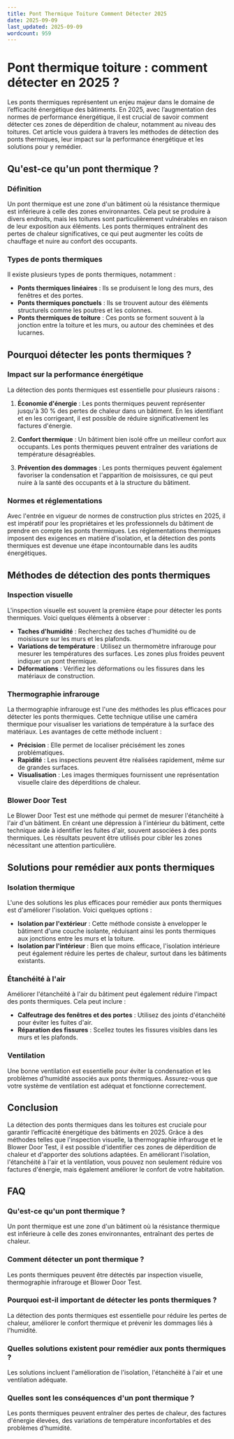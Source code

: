 ```yaml
---
title: Pont Thermique Toiture Comment Détecter 2025
date: 2025-09-09
last_updated: 2025-09-09
wordcount: 959
---
```


# Pont thermique toiture : comment détecter en 2025 ?

Les ponts thermiques représentent un enjeu majeur dans le domaine de l’efficacité énergétique des bâtiments. En 2025, avec l’augmentation des normes de performance énergétique, il est crucial de savoir comment détecter ces zones de déperdition de chaleur, notamment au niveau des toitures. Cet article vous guidera à travers les méthodes de détection des ponts thermiques, leur impact sur la performance énergétique et les solutions pour y remédier.

## Qu'est-ce qu'un pont thermique ?

### Définition

Un pont thermique est une zone d'un bâtiment où la résistance thermique est inférieure à celle des zones environnantes. Cela peut se produire à divers endroits, mais les toitures sont particulièrement vulnérables en raison de leur exposition aux éléments. Les ponts thermiques entraînent des pertes de chaleur significatives, ce qui peut augmenter les coûts de chauffage et nuire au confort des occupants.

### Types de ponts thermiques

Il existe plusieurs types de ponts thermiques, notamment :

- **Ponts thermiques linéaires** : Ils se produisent le long des murs, des fenêtres et des portes.
- **Ponts thermiques ponctuels** : Ils se trouvent autour des éléments structurels comme les poutres et les colonnes.
- **Ponts thermiques de toiture** : Ces ponts se forment souvent à la jonction entre la toiture et les murs, ou autour des cheminées et des lucarnes.

## Pourquoi détecter les ponts thermiques ?

### Impact sur la performance énergétique

La détection des ponts thermiques est essentielle pour plusieurs raisons :

1. **Économie d'énergie** : Les ponts thermiques peuvent représenter jusqu'à 30 % des pertes de chaleur dans un bâtiment. En les identifiant et en les corrigeant, il est possible de réduire significativement les factures d'énergie.
  
2. **Confort thermique** : Un bâtiment bien isolé offre un meilleur confort aux occupants. Les ponts thermiques peuvent entraîner des variations de température désagréables.

3. **Prévention des dommages** : Les ponts thermiques peuvent également favoriser la condensation et l'apparition de moisissures, ce qui peut nuire à la santé des occupants et à la structure du bâtiment.

### Normes et réglementations

Avec l'entrée en vigueur de normes de construction plus strictes en 2025, il est impératif pour les propriétaires et les professionnels du bâtiment de prendre en compte les ponts thermiques. Les réglementations thermiques imposent des exigences en matière d'isolation, et la détection des ponts thermiques est devenue une étape incontournable dans les audits énergétiques.

## Méthodes de détection des ponts thermiques

### Inspection visuelle

L'inspection visuelle est souvent la première étape pour détecter les ponts thermiques. Voici quelques éléments à observer :

- **Taches d'humidité** : Recherchez des taches d'humidité ou de moisissure sur les murs et les plafonds.
- **Variations de température** : Utilisez un thermomètre infrarouge pour mesurer les températures des surfaces. Les zones plus froides peuvent indiquer un pont thermique.
- **Déformations** : Vérifiez les déformations ou les fissures dans les matériaux de construction.

### Thermographie infrarouge

La thermographie infrarouge est l'une des méthodes les plus efficaces pour détecter les ponts thermiques. Cette technique utilise une caméra thermique pour visualiser les variations de température à la surface des matériaux. Les avantages de cette méthode incluent :

- **Précision** : Elle permet de localiser précisément les zones problématiques.
- **Rapidité** : Les inspections peuvent être réalisées rapidement, même sur de grandes surfaces.
- **Visualisation** : Les images thermiques fournissent une représentation visuelle claire des déperditions de chaleur.

### Blower Door Test

Le Blower Door Test est une méthode qui permet de mesurer l'étanchéité à l'air d'un bâtiment. En créant une dépression à l'intérieur du bâtiment, cette technique aide à identifier les fuites d'air, souvent associées à des ponts thermiques. Les résultats peuvent être utilisés pour cibler les zones nécessitant une attention particulière.

## Solutions pour remédier aux ponts thermiques

### Isolation thermique

L'une des solutions les plus efficaces pour remédier aux ponts thermiques est d'améliorer l'isolation. Voici quelques options :

- **Isolation par l'extérieur** : Cette méthode consiste à envelopper le bâtiment d'une couche isolante, réduisant ainsi les ponts thermiques aux jonctions entre les murs et la toiture.
- **Isolation par l'intérieur** : Bien que moins efficace, l'isolation intérieure peut également réduire les pertes de chaleur, surtout dans les bâtiments existants.

### Étanchéité à l'air

Améliorer l'étanchéité à l'air du bâtiment peut également réduire l'impact des ponts thermiques. Cela peut inclure :

- **Calfeutrage des fenêtres et des portes** : Utilisez des joints d'étanchéité pour éviter les fuites d'air.
- **Réparation des fissures** : Scellez toutes les fissures visibles dans les murs et les plafonds.

### Ventilation

Une bonne ventilation est essentielle pour éviter la condensation et les problèmes d'humidité associés aux ponts thermiques. Assurez-vous que votre système de ventilation est adéquat et fonctionne correctement.

## Conclusion

La détection des ponts thermiques dans les toitures est cruciale pour garantir l’efficacité énergétique des bâtiments en 2025. Grâce à des méthodes telles que l'inspection visuelle, la thermographie infrarouge et le Blower Door Test, il est possible d'identifier ces zones de déperdition de chaleur et d'apporter des solutions adaptées. En améliorant l'isolation, l'étanchéité à l'air et la ventilation, vous pouvez non seulement réduire vos factures d'énergie, mais également améliorer le confort de votre habitation.

## FAQ

### Qu'est-ce qu'un pont thermique ?

Un pont thermique est une zone d'un bâtiment où la résistance thermique est inférieure à celle des zones environnantes, entraînant des pertes de chaleur.

### Comment détecter un pont thermique ?

Les ponts thermiques peuvent être détectés par inspection visuelle, thermographie infrarouge et Blower Door Test.

### Pourquoi est-il important de détecter les ponts thermiques ?

La détection des ponts thermiques est essentielle pour réduire les pertes de chaleur, améliorer le confort thermique et prévenir les dommages liés à l'humidité.

### Quelles solutions existent pour remédier aux ponts thermiques ?

Les solutions incluent l'amélioration de l'isolation, l'étanchéité à l'air et une ventilation adéquate.

### Quelles sont les conséquences d'un pont thermique ?

Les ponts thermiques peuvent entraîner des pertes de chaleur, des factures d'énergie élevées, des variations de température inconfortables et des problèmes d'humidité.
